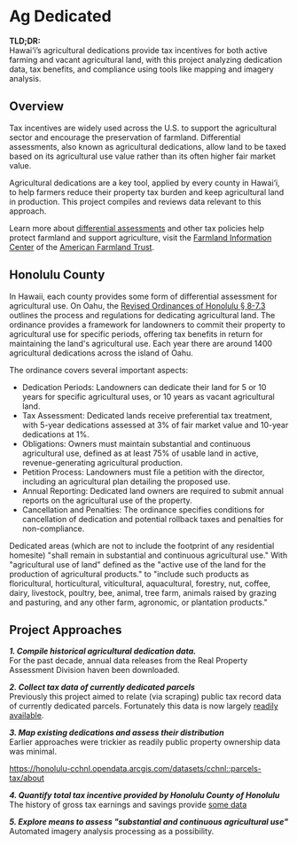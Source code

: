 # Ag Dedicated
**TLD;DR:**<br> 
Hawai‘i’s agricultural dedications provide tax incentives for both active farming and vacant agricultural land, with this project analyzing dedication data, tax benefits, and compliance using tools like mapping and imagery analysis.

## Overview
Tax incentives are widely used across the U.S. to support the agricultural sector and encourage the preservation of farmland. Differential assessments, also known as agricultural dedications, allow land to be taxed based on its agricultural use value rather than its often higher fair market value.

Agricultural dedications are a key tool, applied by every county in Hawai‘i, to help farmers reduce their property tax burden and keep agricultural land in production. This project compiles and reviews data relevant to this approach.

Learn more about [differential assessments](http://www.farmlandinfo.org/differential-assessment-and-circuit-breaker-tax-programs)  and other tax policies help protect farmland and support agriculture, visit the [Farmland Information Center](http://www.farmlandinfo.org) of the [American Farmland Trust](https://www.farmland.org).

## Honolulu County
In Hawaii, each county provides some form of differential assessment for agricultural use. On Oahu, the [Revised Ordinances of Honolulu § 8-7.3](https://codelibrary.amlegal.com/codes/honolulu/latest/honolulu/0-0-0-5936) outlines the process and regulations for dedicating agricultural land. The ordinance provides a framework for landowners to commit their property to agricultural use for specific periods, offering tax benefits in return for maintaining the land's agricultural use. Each year there are around 1400 agricultural dedications across the island of Oahu. 


The ordinance covers several important aspects:
- Dedication Periods: Landowners can dedicate their land for 5 or 10 years for specific agricultural uses, or 10 years as vacant agricultural land.
- Tax Assessment: Dedicated lands receive preferential tax treatment, with 5-year dedications assessed at 3% of fair market value and 10-year dedications at 1%.
- Obligations: Owners must maintain substantial and continuous agricultural use, defined as at least 75% of usable land in active, revenue-generating agricultural production.
- Petition Process: Landowners must file a petition with the director, including an agricultural plan detailing the proposed use.
- Annual Reporting: Dedicated land owners are required to submit annual reports on the agricultural use of the property.
- Cancellation and Penalties: The ordinance specifies conditions for cancellation of dedication and potential rollback taxes and penalties for non-compliance.

Dedicated areas (which are not to include the footprint of any residential homesite) "shall remain in substantial and continuous agricultural use." 
With "agricultural use of land" defined as the "active use of the land for the production of agricultural products." to "include such products as floricultural, horticultural, viticultural, aquacultural, forestry, nut, coffee, dairy, livestock, poultry, bee, animal, tree farm, animals raised by grazing and pasturing, and any other farm, agronomic, or plantation products."

## Project Approaches

**_1. Compile historical agricultural dedication data._**<br>
For the past decade, annual data releases from the Real Property Assessment Division haven been downloaded.

**_2. Collect tax data of currently dedicated parcels_**<br>
Previously this project aimed to relate (via scraping) public tax record data of currently dedicated parcels. Fortunately this data is now largely [readily available](https://prod-histategis.opendata.arcgis.com/datasets/cchnl::ownerdat-table/about).

**_3. Map existing dedications and assess their distribution_**<br>
Earlier approaches were trickier as readily public property ownership data was minimal. 

https://honolulu-cchnl.opendata.arcgis.com/datasets/cchnl::parcels-tax/about

**_4. Quantify total tax incentive provided by Honolulu County of Honolulu_**<br> 
The history of gross tax earnings and savings provide [some data](https://realproperty.honolulu.gov/state-reports/2024/)

**_5. Explore means to assess "substantial and continuous agricultural use"_**<br>
Automated imagery analysis processing as a possibility.

